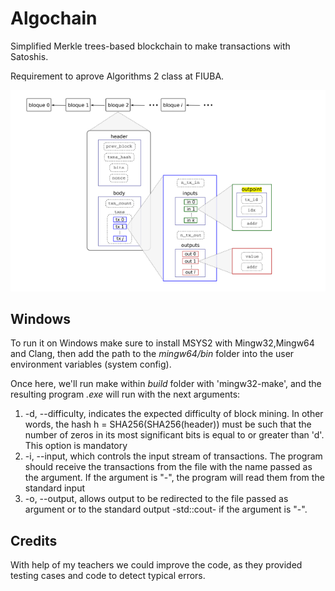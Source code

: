 # Algochain
Simplified Merkle trees-based blockchain to make transactions with Satoshis.

Requirement to aprove Algorithms 2 class  at FIUBA.

![Transaction scheme](./images/transaction_scheme.png "Transaction scheme")


## Windows
To run it on Windows make sure to install MSYS2 with Mingw32,Mingw64 and Clang, then add the path to the _mingw64/bin_ folder into the user environment variables (system config).

Once here, we'll run make within _build_ folder with 'mingw32-make', and the resulting program _.exe_ will run with the next arguments: 

1) -d, --difficulty,  indicates the expected difficulty of block mining. In other words, the hash h = SHA256(SHA256(header)) must be such that the number of zeros in its most significant bits is equal to or greater than 'd'. This option is mandatory 
2) -i, --input, which controls the input stream of transactions. The program should receive the transactions from the file with the name passed as the argument. If the argument is "-", the program will read them from the standard input
3) -o, --output, allows output to be redirected to the file passed as argument or to the standard output -std::cout- if the argument is "-".

## Credits
 With help of my teachers we could improve the code, as they provided testing cases and code to detect typical errors.